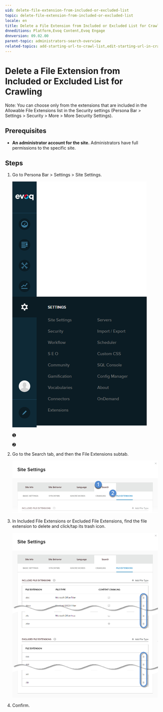 ```yaml
---
uid: delete-file-extension-from-included-or-excluded-list
topic: delete-file-extension-from-included-or-excluded-list
locale: en
title: Delete a File Extension from Included or Excluded List for Crawling
dnneditions: Platform,Evoq Content,Evoq Engage
dnnversion: 09.02.00
parent-topic: administrators-search-overview
related-topics: add-starting-url-to-crawl-list,edit-starting-url-in-crawl-list,delete-starting-url-from-crawl-list,add-directory-to-included-list,delete-directory-from-included-list,add-directory-to-excluded-list,delete-directory-from-excluded-list,add-file-extension-to-included-or-excluded-list
---
```


# Delete a File Extension from Included or Excluded List for Crawling

Note: You can choose only from the extensions that are included in the Allowable File Extensions list in the Security settings (Persona Bar \> Settings \> Security \> More \> More Security Settings).

## Prerequisites

*   **An administrator account for the site.** Administrators have full permissions to the specific site.

## Steps

1.  Go to Persona Bar \> Settings \> Site Settings.
    
    ![Persona Bar > Settings > Site Settings](/images/scr-pbar-host-Settings-E91.png)
    
    ➊
    
    ➋
    
2.  Go to the Search tab, and then the File Extensions subtab.
    
    ![Search > File Extensions](/images/scr-pbtabs-all-Settings-SiteSettings-Search-FileExtensions-E90.png)
    
3.  In Included File Extensions or Excluded File Extensions, find the file extension to delete and click/tap its trash icon.
    
      
    
    ![](/images/scr-SiteSettings-Search-FileExtensions-delete-E90.png)
    
      
    
4.  Confirm.